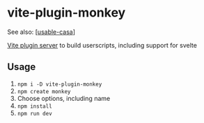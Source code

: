 # vite-plugin-monkey

See also:  [[usable-casa]]

[Vite plugin server](https://github.com/lisonge/vite-plugin-monkey) to build userscripts, including support for svelte


## Usage

1. `npm i -D vite-plugin-monkey`
1. `npm create monkey`
2. Choose options, including name
3. `npm install`
4. `npm run dev`


[//begin]: # "Autogenerated link references for markdown compatibility"
[usable-casa]: usable-casa "Usable CASA"
[//end]: # "Autogenerated link references"